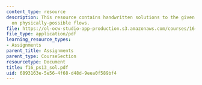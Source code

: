 ```yaml
---
content_type: resource
description: This resource contains handwritten solutions to the given problem set
  on physically-possible flows.
file: https://ol-ocw-studio-app-production.s3.amazonaws.com/courses/16-01-unified-engineering-i-ii-iii-iv-fall-2005-spring-2006/6893163e5e564f68d48d9eea0f589bf4_f16_ps13_sol.pdf
file_type: application/pdf
learning_resource_types:
- Assignments
parent_title: Assignments
parent_type: CourseSection
resourcetype: Document
title: f16_ps13_sol.pdf
uid: 6893163e-5e56-4f68-d48d-9eea0f589bf4
---
```

